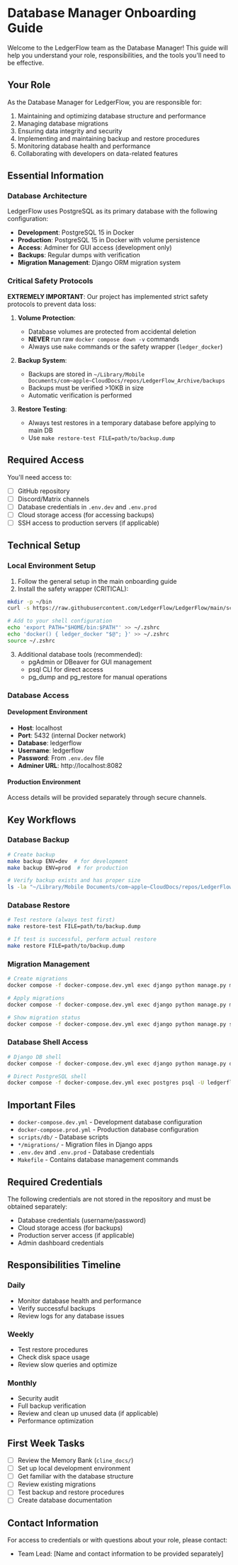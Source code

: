 # Database Manager Onboarding Guide

Welcome to the LedgerFlow team as the Database Manager! This guide will help you understand your role, responsibilities, and the tools you'll need to be effective.

## Your Role

As the Database Manager for LedgerFlow, you are responsible for:

1. Maintaining and optimizing database structure and performance
2. Managing database migrations
3. Ensuring data integrity and security
4. Implementing and maintaining backup and restore procedures
5. Monitoring database health and performance
6. Collaborating with developers on data-related features

## Essential Information

### Database Architecture

LedgerFlow uses PostgreSQL as its primary database with the following configuration:

- **Development**: PostgreSQL 15 in Docker
- **Production**: PostgreSQL 15 in Docker with volume persistence
- **Access**: Adminer for GUI access (development only)
- **Backups**: Regular dumps with verification
- **Migration Management**: Django ORM migration system

### Critical Safety Protocols

**EXTREMELY IMPORTANT**: Our project has implemented strict safety protocols to prevent data loss:

1. **Volume Protection**:
   - Database volumes are protected from accidental deletion
   - **NEVER** run raw `docker compose down -v` commands
   - Always use `make` commands or the safety wrapper (`ledger_docker`)

2. **Backup System**:
   - Backups are stored in `~/Library/Mobile Documents/com~apple~CloudDocs/repos/LedgerFlow_Archive/backups`
   - Backups must be verified >10KB in size
   - Automatic verification is performed

3. **Restore Testing**:
   - Always test restores in a temporary database before applying to main DB
   - Use `make restore-test FILE=path/to/backup.dump`

## Required Access

You'll need access to:

- [ ] GitHub repository
- [ ] Discord/Matrix channels
- [ ] Database credentials in `.env.dev` and `.env.prod`
- [ ] Cloud storage access (for accessing backups)
- [ ] SSH access to production servers (if applicable)

## Technical Setup

### Local Environment Setup

1. Follow the general setup in the main onboarding guide
2. Install the safety wrapper (CRITICAL):
```bash
mkdir -p ~/bin
curl -s https://raw.githubusercontent.com/LedgerFlow/LedgerFlow/main/scripts/ledger_docker -o ~/bin/ledger_docker && chmod +x ~/bin/ledger_docker

# Add to your shell configuration
echo 'export PATH="$HOME/bin:$PATH"' >> ~/.zshrc
echo 'docker() { ledger_docker "$@"; }' >> ~/.zshrc
source ~/.zshrc
```

3. Additional database tools (recommended):
   - pgAdmin or DBeaver for GUI management
   - psql CLI for direct access
   - pg_dump and pg_restore for manual operations

### Database Access

#### Development Environment

- **Host**: localhost
- **Port**: 5432 (internal Docker network)
- **Database**: ledgerflow
- **Username**: ledgerflow
- **Password**: From `.env.dev` file
- **Adminer URL**: http://localhost:8082

#### Production Environment

Access details will be provided separately through secure channels.

## Key Workflows

### Database Backup

```bash
# Create backup
make backup ENV=dev  # for development
make backup ENV=prod  # for production

# Verify backup exists and has proper size
ls -la "~/Library/Mobile Documents/com~apple~CloudDocs/repos/LedgerFlow_Archive/backups/dev/"
```

### Database Restore

```bash
# Test restore (always test first)
make restore-test FILE=path/to/backup.dump

# If test is successful, perform actual restore
make restore FILE=path/to/backup.dump
```

### Migration Management

```bash
# Create migrations
docker compose -f docker-compose.dev.yml exec django python manage.py makemigrations

# Apply migrations
docker compose -f docker-compose.dev.yml exec django python manage.py migrate

# Show migration status
docker compose -f docker-compose.dev.yml exec django python manage.py showmigrations
```

### Database Shell Access

```bash
# Django DB shell
docker compose -f docker-compose.dev.yml exec django python manage.py dbshell

# Direct PostgreSQL shell
docker compose -f docker-compose.dev.yml exec postgres psql -U ledgerflow -d ledgerflow
```

## Important Files

- `docker-compose.dev.yml` - Development database configuration
- `docker-compose.prod.yml` - Production database configuration
- `scripts/db/` - Database scripts
- `*/migrations/` - Migration files in Django apps
- `.env.dev` and `.env.prod` - Database credentials
- `Makefile` - Contains database management commands

## Required Credentials

The following credentials are not stored in the repository and must be obtained separately:

- Database credentials (username/password)
- Cloud storage access (for backups)
- Production server access (if applicable)
- Admin dashboard credentials

## Responsibilities Timeline

### Daily
- Monitor database health and performance
- Verify successful backups
- Review logs for any database issues

### Weekly
- Test restore procedures
- Check disk space usage
- Review slow queries and optimize

### Monthly
- Security audit
- Full backup verification
- Review and clean up unused data (if applicable)
- Performance optimization

## First Week Tasks

- [ ] Review the Memory Bank (`cline_docs/`)
- [ ] Set up local development environment
- [ ] Get familiar with the database structure
- [ ] Review existing migrations
- [ ] Test backup and restore procedures
- [ ] Create database documentation

## Contact Information

For access to credentials or with questions about your role, please contact:
- Team Lead: [Name and contact information to be provided separately] 